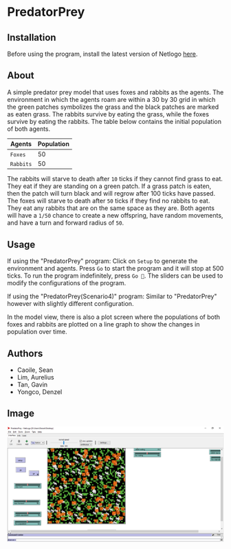 # PredatorPrey

## Installation
Before using the program, install the latest version of Netlogo [here](https://ccl.northwestern.edu/netlogo/).

## About
A simple predator prey model that uses foxes and rabbits as the agents. The environment in which the agents roam are within a 30 by 30 grid in which the green patches symbolizes the grass and the black patches are marked as eaten grass. The rabbits survive by eating the grass, while the foxes survive by eating the rabbits. The table below contains the initial population of both agents.

| Agents	  | Population  |
| ----------- | ----------- |
| `Foxes` 	  | 50			|
| `Rabbits`   | 50			|

The rabbits will starve to death after `10` ticks if they cannot find grass to eat. They eat if they are standing on a green patch. If a grass patch is eaten, then the patch will turn black and will regrow after 100 ticks have passed. The foxes will starve to death after `50` ticks if they find no rabbits to eat. They eat any rabbits that are on the same space as they are. Both agents will have a `1/50` chance to create a new offspring, have random movements, and have a turn and forward radius of `50`.

## Usage
If using the "PredatorPrey" program: Click on `Setup` to generate the environment and agents. Press `Go` to start the program and it will stop at 500 ticks. To run the program indefinitely, press `Go 🔁`. The sliders can be used to modify the configurations of the program.

If using the "PredatorPrey(Scenario4)" program: Similar to "PredatorPrey" however with slightly different configuration.

In the model view, there is also a plot screen where the populations of both foxes and rabbits are plotted on a line graph to show the changes in population over time.

## Authors
- Caoile, Sean
- Lim, Aurelius
- Tan, Gavin
- Yongco, Denzel

## Image
<img src="predatorprey.png">
